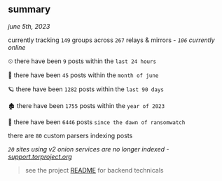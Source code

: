 
## summary
_june 5th, 2023_

currently tracking `149` groups across `267` relays & mirrors - _`106` currently online_

⏲ there have been `9` posts within the `last 24 hours`

🦈 there have been `45` posts within the `month of june`

🪐 there have been `1282` posts within the `last 90 days`

🏚 there have been `1755` posts within the `year of 2023`

🦕 there have been `6446` posts `since the dawn of ransomwatch`

there are `80` custom parsers indexing posts

_`20` sites using v2 onion services are no longer indexed - [support.torproject.org](https://support.torproject.org/onionservices/v2-deprecation/)_

> see the project [README](https://github.com/joshhighet/ransomwatch#ransomwatch--) for backend technicals
